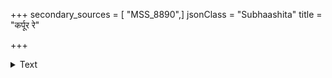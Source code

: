 +++
secondary_sources = [ "MSS_8890",]
jsonClass = "Subhaashita"
title = "कर्पूर रे"

+++

<details><summary>Text</summary>

कर्पूर रे परिमलस् तव मर्दितस्य श्रीखण्ड रे परिमलस् तव घर्षितस्य।  
रे काकतुण्ड तव वह्निगतस्य गन्धः कस्तूरिका स्वयमथाधितगन्धदृष्टा॥
</details>
